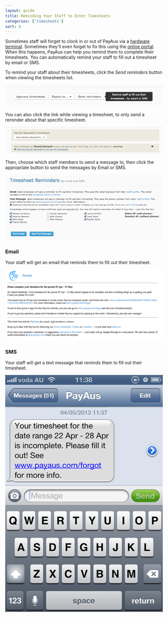 ```yaml
---
layout: guide
title: Reminding Your Staff to Enter Timesheets
categories: ['timesheets']
sort: 6
---
```


Sometimes staff will forget to clock in or out of PayAus via a [hardware terminal](../../portals/). Sometimes they'll even forget to fix this using the [online portal](../../forgot/). When this happens, PayAus can help you remind them to complete their timesheets. You can automatically remind your staff to fill out a timesheet by email or SMS.

To remind your staff about their timesheets, click the *Send reminders* button when viewing the timesheets list.

![Timesheet reminders button](/img/timesheets/send_reminders_button.png)

You can also click the link while viewing a timesheet, to only send a reminder about that specific timesheet.

![Timesheet reminder link](/img/timesheets/timesheet_reminder_link.png)

Then, choose which staff members to send a message to, then click the appropriate button to send the messages by Email or SMS.

![Timesheet reminders staff list](/img/timesheets/reminders.png)

### Email

Your staff will get an email that reminds them to fill out their timesheet.

![Welcome email](/img/timesheets/reminder_email.png)

### SMS

Your staff will get a text message that reminds them to fill out their timesheet.

![Timesheet reminder SMS](/img/timesheets/reminder_sms.png)
